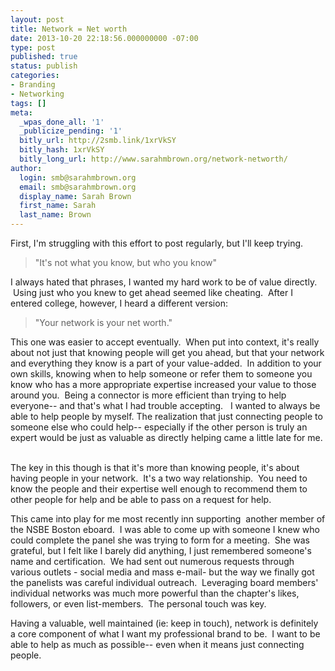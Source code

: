 ```yaml
---
layout: post
title: Network = Net worth
date: 2013-10-20 22:18:56.000000000 -07:00
type: post
published: true
status: publish
categories:
- Branding
- Networking
tags: []
meta:
  _wpas_done_all: '1'
  _publicize_pending: '1'
  bitly_url: http://2smb.link/1xrVkSY
  bitly_hash: 1xrVkSY
  bitly_long_url: http://www.sarahmbrown.org/network-networth/
author:
  login: smb@sarahmbrown.org
  email: smb@sarahmbrown.org
  display_name: Sarah Brown
  first_name: Sarah
  last_name: Brown
---
```

First, I'm struggling with this effort to post regularly, but I'll keep trying.  

<blockquote>"It's not what you know, but who you know"

</blockquote>
I always hated that phrases, I wanted my hard work to be of value directly.  Using just who you knew to get ahead seemed like cheating.  After I entered college, however, I heard a different version:

<blockquote>"Your network is your net worth."

</blockquote>
This one was easier to accept eventually.  When put into context, it's really about not just that knowing people will get you ahead, but that your network and everything they know is a part of your value-added.  In addition to your own skills, knowing when to help someone or refer them to someone you know who has a more appropriate expertise increased your value to those around you.  Being a connector is more efficient than trying to help everyone-- and that's what I had trouble accepting.   I wanted to always be able to help people by myself. The realization that just connecting people to someone else who could help-- especially if the other person is truly an expert would be just as valuable as directly helping came a little late for me.  

The key in this though is that it's more than knowing people, it's about having people in your network.  It's a two way relationship.  You need to know the people and their expertise well enough to recommend them to other people for help and be able to pass on a request for help.  

This came into play for me most recently inn supporting  another member of the NSBE Boston eboard.  I was able to come up with someone I knew who could complete the panel she was trying to form for a meeting.  She was grateful, but I felt like I barely did anything, I just remembered someone's name and certification.  We had sent out numerous requests through various outlets - social media and mass e-mail- but the way we finally got the panelists was careful individual outreach.  Leveraging board members' individual networks was much more powerful than the chapter's likes, followers, or even list-members.  The personal touch was key.  

Having a valuable, well maintained (ie: keep in touch), network is definitely a core component of what I want my professional brand to be.  I want to be able to help as much as possible-- even when it means just connecting people.  

